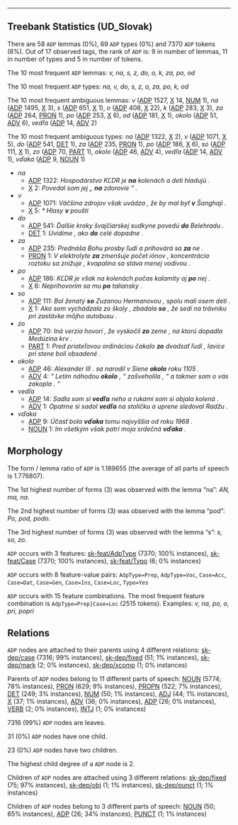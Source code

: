 

--------------------------------------------------------------------------------

## Treebank Statistics (UD_Slovak)

There are 58 `ADP` lemmas (0%), 69 `ADP` types (0%) and 7370 `ADP` tokens (8%).
Out of 17 observed tags, the rank of `ADP` is: 9 in number of lemmas, 11 in number of types and 5 in number of tokens.

The 10 most frequent `ADP` lemmas: <em>v, na, s, z, do, o, k, za, po, od</em>

The 10 most frequent `ADP` types:  <em>na, v, do, s, z, o, za, po, k, od</em>

The 10 most frequent ambiguous lemmas: <em>v</em> ([ADP]() 1527, [X]() 14, [NUM]() 1), <em>na</em> ([ADP]() 1495, [X]() 3), <em>s</em> ([ADP]() 651, [X]() 1), <em>o</em> ([ADP]() 408, [X]() 22), <em>k</em> ([ADP]() 283, [X]() 3), <em>za</em> ([ADP]() 264, [PRON]() 1), <em>po</em> ([ADP]() 253, [X]() 6), <em>od</em> ([ADP]() 181, [X]() 1), <em>okolo</em> ([ADP]() 51, [ADV]() 6), <em>vedľa</em> ([ADP]() 14, [ADV]() 2)

The 10 most frequent ambiguous types:  <em>na</em> ([ADP]() 1322, [X]() 2), <em>v</em> ([ADP]() 1071, [X]() 5), <em>do</em> ([ADP]() 541, [DET]() 1), <em>za</em> ([ADP]() 235, [PRON]() 1), <em>po</em> ([ADP]() 186, [X]() 6), <em>so</em> ([ADP]() 111, [X]() 1), <em>zo</em> ([ADP]() 70, [PART]() 1), <em>okolo</em> ([ADP]() 46, [ADV]() 4), <em>vedľa</em> ([ADP]() 14, [ADV]() 1), <em>vďaka</em> ([ADP]() 9, [NOUN]() 1)


* <em>na</em>
  * [ADP]() 1322: <em>Hospodárstvo KĽDR je <b>na</b> kolenách a deti hladujú .</em>
  * [X]() 2: <em>Povedal som jej „ <b>na</b> zdorovie “ .</em>
* <em>v</em>
  * [ADP]() 1071: <em>Väčšina zdrojov však uvádza , že by mal byť <b>v</b> Šanghaji .</em>
  * [X]() 5: <em>* Hlasy <b>v</b> poušti</em>
* <em>do</em>
  * [ADP]() 541: <em>Ďalšie kroky švajčiarskej sudkyne povedú <b>do</b> Belehradu .</em>
  * [DET]() 1: <em>Uvidíme , ako <b>do</b> celé dopadne .</em>
* <em>za</em>
  * [ADP]() 235: <em>Prednáša Bohu prosby ľudí a prihovárá sa <b>za</b> ne .</em>
  * [PRON]() 1: <em>V elektrolyte <b>za</b> zmenšuje počet iónov , koncentrácia roztoku sa znižuje , kvapalina sa stáva menej vodivou .</em>
* <em>po</em>
  * [ADP]() 186: <em>KĽDR je však na kolenách počas kalamity aj <b>po</b> nej .</em>
  * [X]() 6: <em>Neprihovorím sa mu <b>po</b> taliansky .</em>
* <em>so</em>
  * [ADP]() 111: <em>Bol ženatý <b>so</b> Zuzanou Hermanovou , spolu mali osem detí .</em>
  * [X]() 1: <em>Ako som vychádzala zo školy , zbadala <b>so</b> , že sedí na trávniku pri zastávke môjho autobusu .</em>
* <em>zo</em>
  * [ADP]() 70: <em>Iná verzia hovorí , že vyskočil <b>zo</b> zeme , na ktorú dopadla Medúzina krv .</em>
  * [PART]() 1: <em>Pred priateľovou ordináciou čakalo <b>zo</b> dvadsať ľudí , lavice pri stene boli obsadené .</em>
* <em>okolo</em>
  * [ADP]() 46: <em>Alexander III . sa narodil v Siene <b>okolo</b> roku 1105 .</em>
  * [ADV]() 4: <em>“ Letím náhodou <b>okolo</b> , “ zašveholila , “ a takmer som o vás zakopla . “</em>
* <em>vedľa</em>
  * [ADP]() 14: <em>Sadla som si <b>vedľa</b> neho a rukami som si objala kolená .</em>
  * [ADV]() 1: <em>Opatrne si sadol <b>vedľa</b> na stoličku a uprene sledoval Radžu .</em>
* <em>vďaka</em>
  * [ADP]() 9: <em>Účasť bola <b>vďaka</b> tomu najvyššia od roku 1968 .</em>
  * [NOUN]() 1: <em>Im všetkým však patrí moja srdečná <b>vďaka</b> .</em>

## Morphology

The form / lemma ratio of `ADP` is 1.189655 (the average of all parts of speech is 1.776807).

The 1st highest number of forms (3) was observed with the lemma “na”: <em>AN, ma, na</em>.

The 2nd highest number of forms (3) was observed with the lemma “pod”: <em>Po, pod, podo</em>.

The 3rd highest number of forms (3) was observed with the lemma “s”: <em>s, so, zo</em>.

`ADP` occurs with 3 features: [sk-feat/AdpType]() (7370; 100% instances), [sk-feat/Case]() (7370; 100% instances), [sk-feat/Typo]() (6; 0% instances)

`ADP` occurs with 8 feature-value pairs: `AdpType=Prep`, `AdpType=Voc`, `Case=Acc`, `Case=Dat`, `Case=Gen`, `Case=Ins`, `Case=Loc`, `Typo=Yes`

`ADP` occurs with 15 feature combinations.
The most frequent feature combination is `AdpType=Prep|Case=Loc` (2515 tokens).
Examples: <em>v, na, po, o, pri, popri</em>


## Relations

`ADP` nodes are attached to their parents using 4 different relations: [sk-dep/case]() (7316; 99% instances), [sk-dep/fixed]() (51; 1% instances), [sk-dep/mark]() (2; 0% instances), [sk-dep/xcomp]() (1; 0% instances)

Parents of `ADP` nodes belong to 11 different parts of speech: [NOUN]() (5774; 78% instances), [PRON]() (629; 9% instances), [PROPN]() (522; 7% instances), [DET]() (249; 3% instances), [NUM]() (50; 1% instances), [ADJ]() (44; 1% instances), [X]() (37; 1% instances), [ADV]() (36; 0% instances), [ADP]() (26; 0% instances), [VERB]() (2; 0% instances), [INTJ]() (1; 0% instances)

7316 (99%) `ADP` nodes are leaves.

31 (0%) `ADP` nodes have one child.

23 (0%) `ADP` nodes have two children.

The highest child degree of a `ADP` node is 2.

Children of `ADP` nodes are attached using 3 different relations: [sk-dep/fixed]() (75; 97% instances), [sk-dep/obj]() (1; 1% instances), [sk-dep/punct]() (1; 1% instances)

Children of `ADP` nodes belong to 3 different parts of speech: [NOUN]() (50; 65% instances), [ADP]() (26; 34% instances), [PUNCT]() (1; 1% instances)

